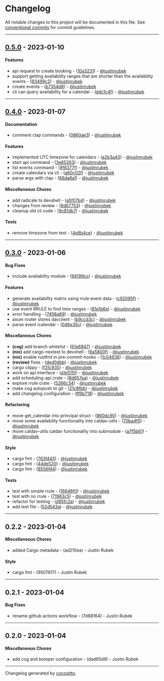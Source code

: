 # Changelog
All notable changes to this project will be documented in this file. See [conventional commits](https://www.conventionalcommits.org/) for commit guidelines.

- - -
## [0.5.0](https://github.com/justinrubek/calendar-scheduler/compare/0.4.0..0.5.0) - 2023-01-10
#### Features
- api request to create booking - ([10a3231](https://github.com/justinrubek/calendar-scheduler/commit/10a32318bb7c82136728cf5b7f9d1de01e33d768)) - [@justinrubek](https://github.com/justinrubek)
- support getting availability ranges that are shorter than the availability events - ([93499c2](https://github.com/justinrubek/calendar-scheduler/commit/93499c20104ba652ad5a17b6bce602a0bab9d3ea)) - [@justinrubek](https://github.com/justinrubek)
- create events - ([b7354d8](https://github.com/justinrubek/calendar-scheduler/commit/b7354d8432b34213886463a2e1a09947f679496b)) - [@justinrubek](https://github.com/justinrubek)
- cli can query availability for a calendar - ([ddc1c4f](https://github.com/justinrubek/calendar-scheduler/commit/ddc1c4f3e0b6e44dac9cae402f8054cad1345e9a)) - [@justinrubek](https://github.com/justinrubek)

- - -

## [0.4.0](https://github.com/justinrubek/calendar-scheduler/compare/0.3.0..0.4.0) - 2023-01-07
#### Documentation
- comment clap commands - ([0860ae3](https://github.com/justinrubek/calendar-scheduler/commit/0860ae3e47b678dbc65e751b56d454531067899b)) - [@justinrubek](https://github.com/justinrubek)
#### Features
- implemented UTC timezone for calendars - ([a2b3a43](https://github.com/justinrubek/calendar-scheduler/commit/a2b3a43c488a999b69aa27bad6a022a97b4a7234)) - [@justinrubek](https://github.com/justinrubek)
- start api command - ([3e85263](https://github.com/justinrubek/calendar-scheduler/commit/3e85263cd98608cd6018fec8859ebb244ccb3ba2)) - [@justinrubek](https://github.com/justinrubek)
- list events command - ([9f8377f](https://github.com/justinrubek/calendar-scheduler/commit/9f8377f80a55926bb77cf19e574d8cce1741fc18)) - [@justinrubek](https://github.com/justinrubek)
- create calendars via cli - ([a60c02f](https://github.com/justinrubek/calendar-scheduler/commit/a60c02fe2f9028a898b7d094cf95825de23d56a0)) - [@justinrubek](https://github.com/justinrubek)
- parse args with clap - ([68da8a1](https://github.com/justinrubek/calendar-scheduler/commit/68da8a1219608c5f4eb2275db89c311cfd1b2f67)) - [@justinrubek](https://github.com/justinrubek)
#### Miscellaneous Chores
- add radicale to devshell - ([a5f07b4](https://github.com/justinrubek/calendar-scheduler/commit/a5f07b4c16d8a33706e5e6c57162f3db3bf28b47)) - [@justinrubek](https://github.com/justinrubek)
- changes from review - ([8d67753](https://github.com/justinrubek/calendar-scheduler/commit/8d677535ea0391df821807d2955ee87a29c16db9)) - [@justinrubek](https://github.com/justinrubek)
- cleanup old cli code - ([9c81db7](https://github.com/justinrubek/calendar-scheduler/commit/9c81db74c0eec6080879baea4dc8676cc6229218)) - [@justinrubek](https://github.com/justinrubek)
#### Tests
- remove timezone from test - ([4e8b4ce](https://github.com/justinrubek/calendar-scheduler/commit/4e8b4cee010f4db6a43580a5e5772af180d35bf8)) - [@justinrubek](https://github.com/justinrubek)

- - -

## [0.3.0](https://github.com/justinrubek/calendar-scheduler/compare/0.2.2..0.3.0) - 2023-01-06
#### Bug Fixes
- include availability module - ([94199cc](https://github.com/justinrubek/calendar-scheduler/commit/94199cc150b1a0440679b85d35080d8e3acf84f3)) - [@justinrubek](https://github.com/justinrubek)
#### Features
- generate availability matrix using rrule event data - ([c92095f](https://github.com/justinrubek/calendar-scheduler/commit/c92095fb610a01328c630aa98344658e45e6cbf3)) - [@justinrubek](https://github.com/justinrubek)
- use event RRULE to find time ranges - ([81e1b6e](https://github.com/justinrubek/calendar-scheduler/commit/81e1b6e18f331cf8628add154e84897c78ce3c92)) - [@justinrubek](https://github.com/justinrubek)
- error handling - ([7458a89](https://github.com/justinrubek/calendar-scheduler/commit/7458a89de31eaaef5800ccbbe469d21a291cd9cb)) - [@justinrubek](https://github.com/justinrubek)
- axum router stores davclient - ([b9ccd3c](https://github.com/justinrubek/calendar-scheduler/commit/b9ccd3c601ac37e12f1645f8b87856a1225f59bc)) - [@justinrubek](https://github.com/justinrubek)
- parse event icalendar - ([046e35c](https://github.com/justinrubek/calendar-scheduler/commit/046e35c5ce7507138938e469b7405d5ae7722a3f)) - [@justinrubek](https://github.com/justinrubek)
#### Miscellaneous Chores
- **(cog)** add branch whitelist - ([61e6847](https://github.com/justinrubek/calendar-scheduler/commit/61e6847c751b1245fffcd517387c2d4b0eb47abc)) - [@justinrubek](https://github.com/justinrubek)
- **(nix)** add cargo-nextest to devshell - ([9a5800f](https://github.com/justinrubek/calendar-scheduler/commit/9a5800fe75113f1107bbfa9603de46ee1e7f08c1)) - [@justinrubek](https://github.com/justinrubek)
- **(nix)** enable rustfmt in pre-commit-hooks - ([1c04638](https://github.com/justinrubek/calendar-scheduler/commit/1c04638b6906845c0b0f41a3e08e6caed633aa5f)) - [@justinrubek](https://github.com/justinrubek)
- **(review)** fixes - ([ded0dbb](https://github.com/justinrubek/calendar-scheduler/commit/ded0dbb1f49303d94cd00c851e953f98f3670d8b)) - [@justinrubek](https://github.com/justinrubek)
- cargo clippy - ([f31c935](https://github.com/justinrubek/calendar-scheduler/commit/f31c935b96d749bba2d2642eaa275ac362862a80)) - [@justinrubek](https://github.com/justinrubek)
- work on api interface - ([a1e515f](https://github.com/justinrubek/calendar-scheduler/commit/a1e515f219db6cdbd43a6a6ef0a6e848852db9a1)) - [@justinrubek](https://github.com/justinrubek)
- add scheduling-api crate - ([8d657ea](https://github.com/justinrubek/calendar-scheduler/commit/8d657eac1f605273618a355044e36ea1547b6f10)) - [@justinrubek](https://github.com/justinrubek)
- explore rrule crate - ([5266c34](https://github.com/justinrubek/calendar-scheduler/commit/5266c34aaae1505dced2924c6d97c0eabb26bb2e)) - [@justinrubek](https://github.com/justinrubek)
- make cog autopush to git - ([21c8fbb](https://github.com/justinrubek/calendar-scheduler/commit/21c8fbb9b8a3cc0e783b7718801323fb93b2ae43)) - [@justinrubek](https://github.com/justinrubek)
- add changelog configuration - ([ff6b718](https://github.com/justinrubek/calendar-scheduler/commit/ff6b718e80e81027a7a8d442b3174ef50618f29d)) - [@justinrubek](https://github.com/justinrubek)
#### Refactoring
- move get_calendar into principal struct - ([860dc90](https://github.com/justinrubek/calendar-scheduler/commit/860dc906c8e403e573ab3ae0803a5be3fed96ac0)) - [@justinrubek](https://github.com/justinrubek)
- move some availability functionality into caldav-utils - ([70ba4f0](https://github.com/justinrubek/calendar-scheduler/commit/70ba4f00a876222bbf936a3074acdde5b7af9b05)) - [@justinrubek](https://github.com/justinrubek)
- move caldav-utils caldav functionality into submodule - ([a7f5b61](https://github.com/justinrubek/calendar-scheduler/commit/a7f5b619dcbbf2bb24c84e70b53aa06c648d831b)) - [@justinrubek](https://github.com/justinrubek)
#### Style
- cargo fmt - ([763f445](https://github.com/justinrubek/calendar-scheduler/commit/763f445c4463045fd413b0d439eb62c1d54d01bb)) - [@justinrubek](https://github.com/justinrubek)
- cargo fmt - ([44de520](https://github.com/justinrubek/calendar-scheduler/commit/44de520eba00b7573065cb983b9ab7ff04d7ada8)) - [@justinrubek](https://github.com/justinrubek)
- cargo fmt - ([8556f44](https://github.com/justinrubek/calendar-scheduler/commit/8556f44f905cb50fb760f777984affe7b91005d1)) - [@justinrubek](https://github.com/justinrubek)
#### Tests
- test with simple rrule - ([16646f0](https://github.com/justinrubek/calendar-scheduler/commit/16646f0e6353c813a256d42696df29e5e638371f)) - [@justinrubek](https://github.com/justinrubek)
- test with no rrule - ([71983c5](https://github.com/justinrubek/calendar-scheduler/commit/71983c5496e68ef7d7d1d80d03d4ed03ff75e88b)) - [@justinrubek](https://github.com/justinrubek)
- refactor for testing - ([d95fc2a](https://github.com/justinrubek/calendar-scheduler/commit/d95fc2a502eb522e3d5c3a6626261a162b7a6acc)) - [@justinrubek](https://github.com/justinrubek)
- add test file - ([52d543a](https://github.com/justinrubek/calendar-scheduler/commit/52d543a12a8f0b082eac8c1ee0d808d86f1cc2c7)) - [@justinrubek](https://github.com/justinrubek)

- - -

## 0.2.2 - 2023-01-04
#### Miscellaneous Chores
- added Cargo metadata - (ad210ea) - Justin Rubek
#### Style
- cargo fmt - (9507617) - Justin Rubek

- - -

## 0.2.1 - 2023-01-04
#### Bug Fixes
- rename github actions workflow - (7d88164) - Justin Rubek

- - -

## 0.2.0 - 2023-01-04
#### Miscellaneous Chores
- add cog and bomper configuration - (dad65d9) - Justin Rubek

- - -

Changelog generated by [cocogitto](https://github.com/cocogitto/cocogitto).